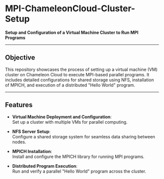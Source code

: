 # MPI-ChameleonCloud-Cluster-Setup

**Setup and Configuration of a Virtual Machine Cluster to Run MPI Programs**

---

## Objective

This repository showcases the process of setting up a virtual machine (VM) cluster on Chameleon Cloud to execute MPI-based parallel programs. It includes detailed configurations for shared storage using NFS, installation of MPICH, and execution of a distributed "Hello World" program.

---

## Features

- **Virtual Machine Deployment and Configuration**:  
  Set up a cluster with multiple VMs for parallel computing.

- **NFS Server Setup**:  
  Configure a shared storage system for seamless data sharing between nodes.

- **MPICH Installation**:  
  Install and configure the MPICH library for running MPI programs.

- **Distributed Program Execution**:  
  Run and verify a parallel "Hello World" program across the cluster.
